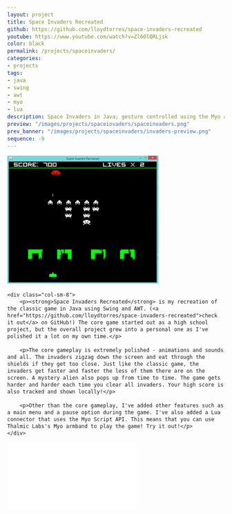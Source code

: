 ```yaml
---
layout: project
title: Space Invaders Recreated
github: https://github.com/lloydtorres/space-invaders-recreated
youtube: https://www.youtube.com/watch?v=Zl6OlQRLjsk
color: black
permalink: /projects/spaceinvaders/
categories:
- projects
tags:
- java
- swing
- awt
- myo
- lua
description: Space Invaders in Java; gesture controlled using the Myo armband and a Lua connector.
preview: "/images/projects/spaceinvaders/spaceinvaders.png"
prev_banner: "/images/projects/spaceinvaders/invaders-preview.png"
sequence: -9
---
```


<div class="row">
    <div class="col-sm-4 col-center">
        <img src="/images/projects/spaceinvaders/spaceinvaders.png" width="350px" title="Space Invaders Recreated" alt="Space Invaders Recreated"/>
    </div>

    <div class="col-sm-8">
        <p><strong>Space Invaders Recreated</strong> is my recreation of the classic game in Java using Swing and AWT. (<a href="https://github.com/lloydtorres/space-invaders-recreated">check it out</a> on GitHub!) The core game started out as a high school project, but the overall project grew into a personal one as I've polished it a lot on my own time.</p>

        <p>The core gameplay is extremely polished - animations and sounds and all. The invaders zigzag down the screen and eat through the shields if they get too close. Just like the classic game, the invaders get faster and faster the less of them there are on the screen. A mystery alien also pops up from time to time. The game gets harder and harder each time you clear all invaders. Your high score is also tracked and shown locally!</p>

        <p>Other than the core gameplay, I've added other features such as a main menu and a pause option during the game. I've also added a Lua connector that uses the Myo Script API. This means that you can use Thalmic Labs's Myo armband to play the game! Try it out!</p> 
    </div>
</div>

<div class="embed-responsive embed-responsive-16by9 col-center" style="margin-top: 17px;">
    <iframe src="//www.youtube.com/embed/Zl6OlQRLjsk" frameborder="0" allowfullscreen></iframe>
</div>